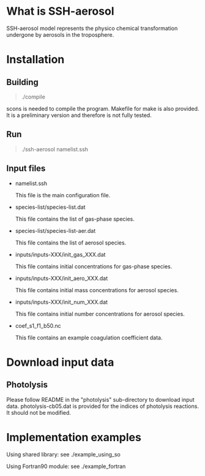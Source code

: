 What is SSH-aerosol
===================

SSH-aerosol model represents the physico chemical transformation undergone by
aerosols in the troposphere.

Installation
============

Building
--------

> ./compile

scons is needed to compile the program. Makefile for make is also provided. It
is a preliminary version and therefore is not fully tested. 

Run
---

> ./ssh-aerosol namelist.ssh


Input files
-----------

- namelist.ssh

  This file is the main configuration file.

- species-list/species-list.dat

  This file contains the list of gas-phase species.

- species-list/species-list-aer.dat

  This file contains the list of aerosol species.

- inputs/inputs-XXX/init_gas_XXX.dat

  This file contains initial concentrations for gas-phase species.

- inputs/inputs-XXX/init_aero_XXX.dat

  This file contains initial mass concentrations for aerosol species.

- inputs/inputs-XXX/init_num_XXX.dat

  This file contains initial number concentrations for aerosol species.

- coef_s1_f1_b50.nc

  This file contains an example coagulation coefficient data.


Download input data
===================

Photolysis
----------

Please follow README in the "photolysis" sub-directory to download input data.
photolysis-cb05.dat is provided for the indices of photolysis reactions.
It should not be modified.


Implementation examples
=======================

Using shared library: see ./example_using_so

Using Fortran90 module: see ./example_fortran
